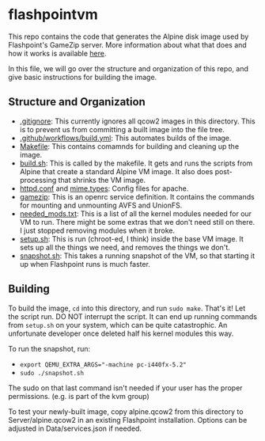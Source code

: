 # flashpointvm
This repo contains the code that generates the Alpine disk image used by Flashpoint's GameZip server.
More information about what that does and how it works is available [here](https://bluemaxima.org/flashpoint/datahub/GameZIP_Server).

In this file, we will go over the structure and organization of this repo, and give basic instructions for building the image.

## Structure and Organization
 - [.gitignore](.gitignore): This currently ignores all qcow2 images in this directory. This is to prevent us from committing a built image into the file tree.
 - [.github/workflows/build.yml](.github/workflows/build.yml): This automates builds of the image.
 - [Makefile](Makefile): This contains comamnds for building and cleaning up the image.
 - [build.sh](build.sh): This is called by the makefile. It gets and runs the scripts from Alpine that create a standard Alpine VM image. It also does post-processing that shrinks the VM image.
 - [httpd.conf](httpd.conf) and [mime.types](mime.types): Config files for apache.
 - [gamezip](gamezip): This is an openrc service definition. It contains the commands for mounting and unmounting AVFS and UnionFS.
 - [needed_mods.txt](needed_mods.txt): This is a list of all the kernel modules needed for our VM to run. There might be some extras that we don't need still on there. I just stopped removing modules when it broke.
 - [setup.sh](setup.sh): This is run (chroot-ed, I think) inside the base VM image. It sets up all the things we need, and removes the things we don't.
 - [snapshot.sh](snapshot.sh): This takes a running snapshot of the VM, so that starting it up when Flashpoint runs is much faster.

 ## Building
 To build the image, `cd` into this directory, and run `sudo make`. That's it! Let the script run. DO NOT interrupt the script. It can end up running commands from `setup.sh` on your system, which can be quite catastrophic. An unfortunate developer once deleted half his kernel modules this way.

 To run the snapshot, run:
  - `export QEMU_EXTRA_ARGS="-machine pc-i440fx-5.2"`
  - `sudo ./snapshot.sh`

  The sudo on that last command isn't needed if your user has the proper permissions. (e.g. is part of the kvm group)

  To test your newly-built image, copy alpine.qcow2 from this directory to Server/alpine.qcow2 in an existing Flashpoint installation. Options can be adjusted in Data/services.json if needed.
